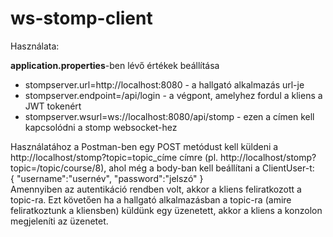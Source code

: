 # ws-stomp-client
<p>Használata:</p>
<strong>application.properties</strong>-ben lévő értékek beállítása
<ul>
<li>stompserver.url=http://localhost:8080 - a hallgató alkalmazás url-je</li>
<li>stompserver.endpoint=/api/login - a végpont, amelyhez fordul a kliens a JWT tokenért</li>
<li>stompserver.wsurl=ws://localhost:8080/api/stomp - ezen a címen kell kapcsolódni a stomp websocket-hez</li>
</ul>
<p>Használatához a Postman-ben egy POST metódust kell küldeni a http://localhost/stomp?topic=topic_címe címre (pl. http://localhost/stomp?topic=/topic/course/8), ahol még a body-ban kell beállítani a ClientUser-t:<br>
{
    "username":"usernév",
    "password":"jelszó"
}<br>
Amennyiben az autentikáció rendben volt, akkor a kliens feliratkozott a topic-ra. Ezt követően ha a hallgató alkalmazásban a topic-ra (amire feliratkoztunk a kliensben) küldünk egy üzenetett, akkor a kliens a konzolon megjeleníti az üzenetet.
</p>
